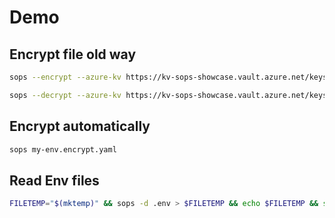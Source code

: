 # Demo

## Encrypt file old way

```bash
sops --encrypt --azure-kv https://kv-sops-showcase.vault.azure.net/keys/key-sops-showcase/3dd37eb2a5c34df3a40139164e520e87 secrets-in.dec.yaml > secrets-out.enc.yaml
```

```bash
sops --decrypt --azure-kv https://kv-sops-showcase.vault.azure.net/keys/key-sops-showcase/3dd37eb2a5c34df3a40139164e520e87 secrets-out.enc.yaml > view-mysecrets.yaml
```

## Encrypt automatically

```bash
sops my-env.encrypt.yaml
```

## Read Env files

```bash
FILETEMP="$(mktemp)" && sops -d .env > $FILETEMP && echo $FILETEMP && source $FILETEMP && export $(cut -d= -f1 $FILETEMP) && sh see_env_vars.sh
```

